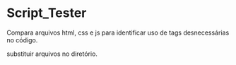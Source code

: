 # Script_Tester
Compara arquivos html, css e js para identificar uso de tags desnecessárias no código. 

substituir arquivos no diretório.
